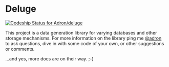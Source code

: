 # Deluge

[ ![Codeship Status for Adron/deluge](https://app.codeship.com/projects/01377be0-8f8b-0134-d0d8-2a4639dbcc44/status?branch=master)](https://app.codeship.com/projects/185602)

This project is a data generation library for varying databases and other storage mechanisms. For more information on the library ping me [@adron](https://twitter.com/Adron) to ask questions, dive in with some code of your own, or other suggestions or comments.

...and yes, more docs are on their way.  ;-)
